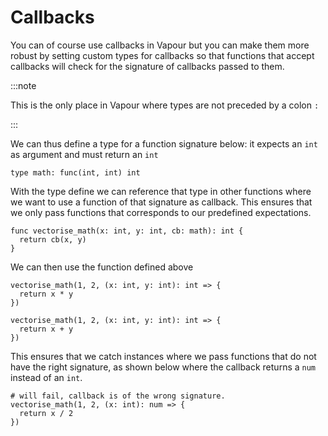 # Callbacks

You can of course use callbacks in Vapour but you can make
them more robust by setting custom types for callbacks
so that functions that accept callbacks will check for the
signature of callbacks passed to them.

:::note

This is the only place in Vapour where types are not
preceded by a colon `:`

:::

We can thus define a type for a function signature below:
it expects an `int` as argument and must return an `int`

```vapour
type math: func(int, int) int
```

With the type define we can reference that type in other
functions where we want to use a function of that signature
as callback.
This ensures that we only pass functions that corresponds
to our predefined expectations.

```vapour
func vectorise_math(x: int, y: int, cb: math): int {
  return cb(x, y)
}
```

We can then use the function defined above

```vapour
vectorise_math(1, 2, (x: int, y: int): int => {
  return x * y
})

vectorise_math(1, 2, (x: int, y: int): int => {
  return x + y
})
```

This ensures that we catch instances where we pass
functions that do not have the right signature,
as shown below where the callback returns a `num`
instead of an `int`.

```vapour
# will fail, callback is of the wrong signature.
vectorise_math(1, 2, (x: int): num => {
  return x / 2
})
```
